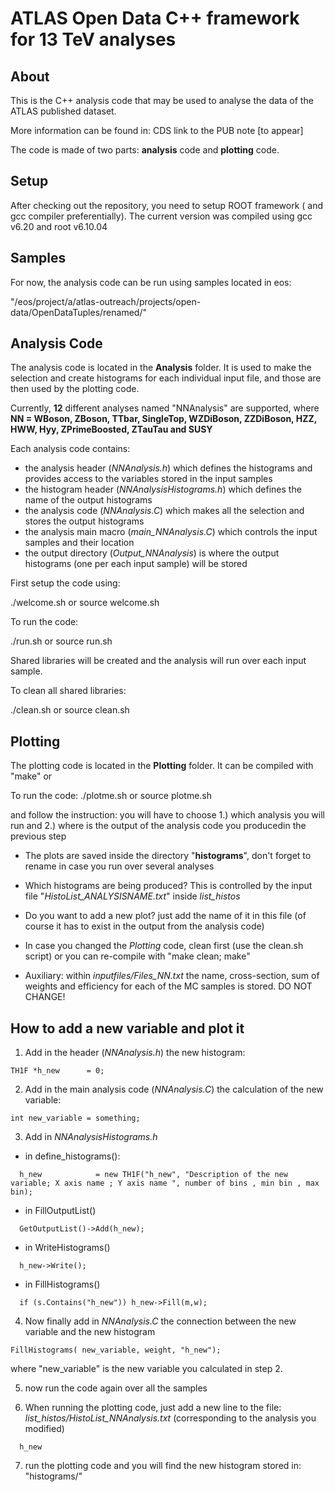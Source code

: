# ATLAS Open Data C++ framework for 13 TeV analyses

## About
This is the C++ analysis code that may be used to analyse the data of the ATLAS published dataset.

More information can be found in: CDS link to the PUB note [to appear]

The code is made of two parts: **analysis** code and **plotting** code.

## Setup
After checking out the repository, you need to setup ROOT framework ( and gcc compiler preferentially). The current version was compiled using gcc v6.20 and root v6.10.04

## Samples
For now, the analysis code can be run using samples located in eos:

"/eos/project/a/atlas-outreach/projects/open-data/OpenDataTuples/renamed/"

## Analysis Code
The analysis code is located in the **Analysis** folder. It is used to make the selection and  create histograms for each individual input file, and those are then used by the plotting code.

Currently, **12** different analyses named "NNAnalysis" are supported, where **NN = WBoson, ZBoson, TTbar, SingleTop, WZDiBoson, ZZDiBoson, HZZ, HWW, Hyy, ZPrimeBoosted, ZTauTau and SUSY**

Each analysis code contains: 
- the analysis header (*NNAnalysis.h*) which defines the histograms and provides access to the variables stored in the input samples
- the histogram header (*NNAnalysisHistograms.h*) which defines the name of the output histograms
- the analysis code (*NNAnalysis.C*) which makes all the selection and stores the output histograms
- the analysis main macro (*main_NNAnalysis.C*) which controls the input samples and their location
- the output directory (*Output_NNAnalysis*) is where the output histograms (one per each input sample) will be stored

First setup the code using:

./welcome.sh or source welcome.sh

To run the code:

./run.sh or source run.sh

Shared libraries will be created and the analysis will run over each input sample.

To clean all shared libraries:

./clean.sh or source clean.sh

## Plotting
The plotting code is located in the **Plotting** folder.
It can be compiled with "make" or 

To run the code:
./plotme.sh or source plotme.sh

and follow the instruction: you will have to choose 1.) which analysis you will run and 2.) where is the output of the analysis code you producedin the previous step

- The plots are saved inside the directory "**histograms**", don't forget to rename in case you run over several analyses

- Which histograms are being produced? This is controlled by the input file "*HistoList_ANALYSISNAME.txt*" inside *list_histos*

- Do you want to add a new plot? just add the name of it in this file (of course it has to exist in the output from the analysis code)

- In case you changed the *Plotting* code, clean first (use the clean.sh script) or you can re-compile with "make clean; make"

- Auxiliary: within *inputfiles/Files_NN.txt* the name, cross-section, sum of weights and efficiency for each of the MC samples is stored. DO NOT CHANGE!

## How to add a new variable and plot it
1. Add in the header (*NNAnalysis.h*) the new histogram:
```
TH1F *h_new      = 0;
```

2. Add in the main analysis code (*NNAnalysis.C*) the calculation of the new variable:
```
int new_variable = something;
```

3. Add in *NNAnalysisHistograms.h*
- in define_histograms():
```
  h_new            = new TH1F("h_new", "Description of the new variable; X axis name ; Y axis name ", number of bins , min bin , max bin);
```

- in FillOutputList()
```
  GetOutputList()->Add(h_new);
```

- in WriteHistograms()
```
  h_new->Write();
```

- in FillHistograms()
```
  if (s.Contains("h_new")) h_new->Fill(m,w);
```

4. Now finally add in *NNAnalysis.C* the connection between the new variable and the new histogram
```
FillHistograms( new_variable, weight, "h_new");
```
where "new_variable" is the new variable you calculated in step 2.

5. now run the code again over all the samples

6. When running the plotting code, just add a new line to the file: *list_histos/HistoList_NNAnalysis.txt* (corresponding to the analysis you modified)
```
  h_new
```

7. run the plotting code and you will find the new histogram stored in: "histograms/"
